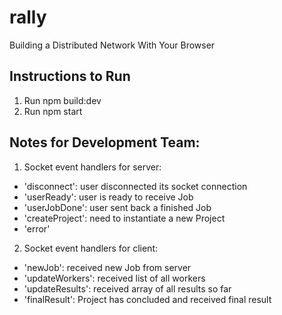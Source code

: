 # rally
Building a Distributed Network With Your Browser

## Instructions to Run

1. Run npm build:dev
2. Run npm start

## Notes for Development Team:

1. Socket event handlers for server:
  - 'disconnect': user disconnected its socket connection
  - 'userReady': user is ready to receive Job
  - 'userJobDone': user sent back a finished Job
  - 'createProject': need to instantiate a new Project
  - 'error'

2. Socket event handlers for client:
  - 'newJob': received new Job from server
  - 'updateWorkers': received list of all workers
  - 'updateResults': received array of all results so far
  - 'finalResult': Project has concluded and received final result 